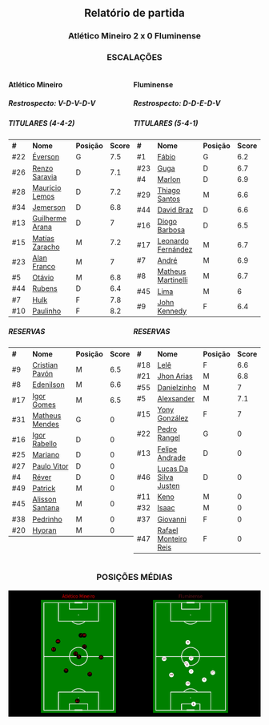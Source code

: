 <h2 style="text-align: center;">Relatório de partida</h3>

<h3 style="text-align: center;">Atlético Mineiro 2 x 0 Fluminense</h3>

<h3 style="text-align: center;">ESCALAÇÕES</h3>

<div style="text-align: left; display: grid; grid-template-columns: 1fr 1fr;">
  <div>
    <h4>Atlético Mineiro</h4>
    <h5>Restrospecto: V-D-V-D-V</h5>
    <table>
        <h5>TITULARES (4-4-2)</h5>
        <th>
        #
        </th>
        <th>
        Nome
        </th>
        <th>
        Posição
        </th>
        <th>
        Score
        </th>
        <tr>
            <td>#22
            </td>
            <td><a href="../players/11067499_870748.md">Éverson</a>
            </td>
            <td>G
            </td>
            <td>7.5
            </td>
        </tr><tr>
            <td>#26
            </td>
            <td><a href="../players/11067499_315916.md">Renzo Saravia</a>
            </td>
            <td>D
            </td>
            <td>7.1
            </td>
        </tr><tr>
            <td>#28
            </td>
            <td><a href="../players/11067499_385916.md">Mauricio Lemos</a>
            </td>
            <td>D
            </td>
            <td>7.2
            </td>
        </tr><tr>
            <td>#34
            </td>
            <td><a href="../players/11067499_328519.md">Jemerson</a>
            </td>
            <td>D
            </td>
            <td>6.8
            </td>
        </tr><tr>
            <td>#13
            </td>
            <td><a href="../players/11067499_1127439.md">Guilherme Arana</a>
            </td>
            <td>D
            </td>
            <td>7
            </td>
        </tr><tr>
            <td>#15
            </td>
            <td><a href="../players/11067499_859970.md">Matías Zaracho</a>
            </td>
            <td>M
            </td>
            <td>7.2
            </td>
        </tr><tr>
            <td>#23
            </td>
            <td><a href="../players/11067499_822729.md">Alan Franco</a>
            </td>
            <td>M
            </td>
            <td>7
            </td>
        </tr><tr>
            <td>#5
            </td>
            <td><a href="../players/11067499_552686.md">Otávio</a>
            </td>
            <td>M
            </td>
            <td>6.8
            </td>
        </tr><tr>
            <td>#44
            </td>
            <td><a href="../players/11067499_1093196.md">Rubens</a>
            </td>
            <td>D
            </td>
            <td>6.4
            </td>
        </tr><tr>
            <td>#7
            </td>
            <td><a href="../players/11067499_34705.md">Hulk</a>
            </td>
            <td>F
            </td>
            <td>7.8
            </td>
        </tr><tr>
            <td>#10
            </td>
            <td><a href="../players/11067499_885179.md">Paulinho</a>
            </td>
            <td>F
            </td>
            <td>8.2
            </td>
        </tr>
        </table>
        <table>
        <h5> RESERVAS</h5>
        <th>
        #
        </th>
        <th>
        Nome
        </th>
        <th>
        Posição
        </th>
        <th>
        Score
        </th>
        <tr>
            <td>#9
            </td>
            <td><a href="../players/11067499_358956.md">Cristian Pavón</a>
            </td>
            <td>M
            </td>
            <td>6.5
            </td>
        </tr><tr>
            <td>#8
            </td>
            <td><a href="../players/11067499_221636.md">Edenilson</a>
            </td>
            <td>M
            </td>
            <td>6.6
            </td>
        </tr><tr>
            <td>#17
            </td>
            <td><a href="../players/11067499_913598.md">Igor Gomes</a>
            </td>
            <td>M
            </td>
            <td>6.5
            </td>
        </tr><tr>
            <td>#31
            </td>
            <td><a href="../players/11067499_1018555.md">Matheus Mendes</a>
            </td>
            <td>G
            </td>
            <td>0
            </td>
        </tr><tr>
            <td>#16
            </td>
            <td><a href="../players/11067499_753662.md">Igor Rabello</a>
            </td>
            <td>D
            </td>
            <td>0
            </td>
        </tr><tr>
            <td>#25
            </td>
            <td><a href="../players/11067499_40076.md">Mariano</a>
            </td>
            <td>D
            </td>
            <td>0
            </td>
        </tr><tr>
            <td>#27
            </td>
            <td><a href="../players/11067499_1488136.md">Paulo Vitor</a>
            </td>
            <td>D
            </td>
            <td>0
            </td>
        </tr><tr>
            <td>#4
            </td>
            <td><a href="../players/11067499_39421.md">Réver</a>
            </td>
            <td>D
            </td>
            <td>0
            </td>
        </tr><tr>
            <td>#49
            </td>
            <td><a href="../players/11067499_594428.md">Patrick</a>
            </td>
            <td>M
            </td>
            <td>0
            </td>
        </tr><tr>
            <td>#45
            </td>
            <td><a href="../players/11067499_1471221.md">Alisson Santana</a>
            </td>
            <td>M
            </td>
            <td>0
            </td>
        </tr><tr>
            <td>#38
            </td>
            <td><a href="../players/11067499_874030.md">Pedrinho</a>
            </td>
            <td>M
            </td>
            <td>0
            </td>
        </tr><tr>
            <td>#20
            </td>
            <td><a href="../players/11067499_551348.md">Hyoran</a>
            </td>
            <td>M
            </td>
            <td>0
            </td>
        </tr>
     </table>
</div>
  <div>
    <h4>Fluminense</h4>
    <h5>Restrospecto: D-D-E-D-V</h5>
    <table>
        <h5>TITULARES (5-4-1)</h5>
        <th>
        #
        </th>
        <th>
        Nome
        </th>
        <th>
        Posição
        </th>
        <th>
        Score
        </th>
        <tr>
            <td>#1
            </td>
            <td><a href="../players/11067499_17785.md">Fábio</a>
            </td>
            <td>G
            </td>
            <td>6.2
            </td>
        </tr><tr>
            <td>#23
            </td>
            <td><a href="../players/11067499_928134.md">Guga</a>
            </td>
            <td>D
            </td>
            <td>6.7
            </td>
        </tr><tr>
            <td>#4
            </td>
            <td><a href="../players/11067499_331853.md">Marlon</a>
            </td>
            <td>D
            </td>
            <td>6.9
            </td>
        </tr><tr>
            <td>#29
            </td>
            <td><a href="../players/11067499_378590.md">Thiago Santos</a>
            </td>
            <td>M
            </td>
            <td>6.6
            </td>
        </tr><tr>
            <td>#44
            </td>
            <td><a href="../players/11067499_46942.md">David Braz</a>
            </td>
            <td>D
            </td>
            <td>6.6
            </td>
        </tr><tr>
            <td>#16
            </td>
            <td><a href="../players/11067499_243107.md">Diogo Barbosa</a>
            </td>
            <td>D
            </td>
            <td>6.5
            </td>
        </tr><tr>
            <td>#17
            </td>
            <td><a href="../players/11067499_846411.md">Leonardo Fernández</a>
            </td>
            <td>M
            </td>
            <td>6.7
            </td>
        </tr><tr>
            <td>#7
            </td>
            <td><a href="../players/11067499_1035996.md">André</a>
            </td>
            <td>M
            </td>
            <td>6.9
            </td>
        </tr><tr>
            <td>#8
            </td>
            <td><a href="../players/11067499_1067671.md">Matheus Martinelli</a>
            </td>
            <td>M
            </td>
            <td>6.7
            </td>
        </tr><tr>
            <td>#45
            </td>
            <td><a href="../players/11067499_807850.md">Lima</a>
            </td>
            <td>M
            </td>
            <td>6
            </td>
        </tr><tr>
            <td>#9
            </td>
            <td><a href="../players/11067499_1087399.md">John Kennedy</a>
            </td>
            <td>F
            </td>
            <td>6.4
            </td>
        </tr>
        </table>
        <table>
        <h5> RESERVAS</h5>
        <th>
        #
        </th>
        <th>
        Nome
        </th>
        <th>
        Posição
        </th>
        <th>
        Score
        </th>
        <tr>
            <td>#18
            </td>
            <td><a href="../players/11067499_1173457.md">Lelê</a>
            </td>
            <td>F
            </td>
            <td>6.6
            </td>
        </tr><tr>
            <td>#21
            </td>
            <td><a href="../players/11067499_844096.md">Jhon Arias</a>
            </td>
            <td>M
            </td>
            <td>6.8
            </td>
        </tr><tr>
            <td>#55
            </td>
            <td><a href="../players/11067499_840218.md">Danielzinho</a>
            </td>
            <td>M
            </td>
            <td>7
            </td>
        </tr><tr>
            <td>#5
            </td>
            <td><a href="../players/11067499_1185617.md">Alexsander</a>
            </td>
            <td>M
            </td>
            <td>7.1
            </td>
        </tr><tr>
            <td>#15
            </td>
            <td><a href="../players/11067499_351432.md">Yony González</a>
            </td>
            <td>F
            </td>
            <td>7
            </td>
        </tr><tr>
            <td>#22
            </td>
            <td><a href="../players/11067499_1092614.md">Pedro Rangel</a>
            </td>
            <td>G
            </td>
            <td>0
            </td>
        </tr><tr>
            <td>#13
            </td>
            <td><a href="../players/11067499_1502619.md">Felipe Andrade</a>
            </td>
            <td>D
            </td>
            <td>0
            </td>
        </tr><tr>
            <td>#46
            </td>
            <td><a href="../players/11067499_1521960.md">Lucas Da Silva Justen</a>
            </td>
            <td>D
            </td>
            <td>0
            </td>
        </tr><tr>
            <td>#11
            </td>
            <td><a href="../players/11067499_787607.md">Keno</a>
            </td>
            <td>M
            </td>
            <td>0
            </td>
        </tr><tr>
            <td>#32
            </td>
            <td><a href="../players/11067499_1464519.md">Isaac</a>
            </td>
            <td>M
            </td>
            <td>0
            </td>
        </tr><tr>
            <td>#37
            </td>
            <td><a href="../players/11067499_1036002.md">Giovanni</a>
            </td>
            <td>F
            </td>
            <td>0
            </td>
        </tr><tr>
            <td>#47
            </td>
            <td><a href="../players/11067499_1485293.md">Rafael Monteiro Reis</a>
            </td>
            <td>F
            </td>
            <td>0
            </td>
        </tr>
     </table>
  </div>
</div>

<h3 style="text-align: center;">POSIÇÕES MÉDIAS</h3>
<img src=avg_positions/11067499.png>